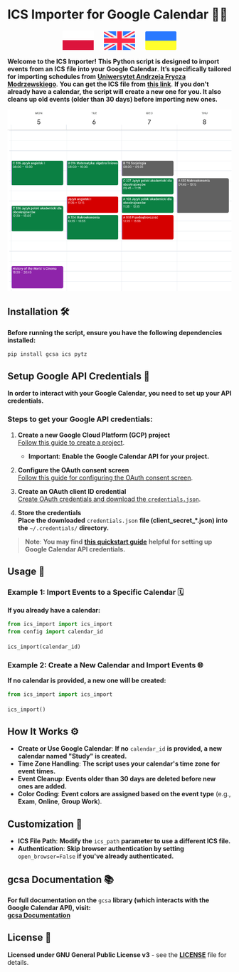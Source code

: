 
# **ICS Importer for Google Calendar** 📅✨

<p align="center">
  <a href="docs/pl.md"><img src="docs/pl_icon.svg" width="70"></a>
  <a>&#8192;&#8192;</a>
  <a href="README.md"><img src="docs/en_icon.svg" width="70"></a>
  <a>&#8192;&#8192;</a>
  <a href="docs/ua.md"><img src="docs/ua_icon.svg" width="70"></a>
</p>

**Welcome to the ICS Importer!** **This Python script is designed to import events from an** **ICS** **file into your** **Google Calendar**. **It’s specifically tailored for importing schedules from** [**Uniwersytet Andrzeja Frycza Modrzewskiego**](https://uafm.edu.pl/). **You can get the ICS file from** **[this link](https://dziekanat.uafm.edu.pl/Plany/PlanyGrup)**. **If you don't already have a calendar, the script will create a new one for you. It also cleans up old events (older than 30 days) before importing new ones.**

![ICS Importer Screenshot](docs/shot.png)

## **Installation** 🛠️

**Before running the script, ensure you have the following dependencies installed:**

```bash
pip install gcsa ics pytz
```

## **Setup Google API Credentials** 🔑

**In order to interact with your Google Calendar, you need to set up your API credentials.**

### **Steps to get your Google API credentials:**

1. **Create a new Google Cloud Platform (GCP) project**  
   [Follow this guide to create a project](https://developers.google.com/workspace/guides/create-project).  
   - **Important**: **Enable the** **Google Calendar API** **for your project.**

2. **Configure the OAuth consent screen**  
   [Follow this guide for configuring the OAuth consent screen](https://developers.google.com/workspace/guides/configure-oauth-consent).

3. **Create an OAuth client ID credential**  
   [Create OAuth credentials and download the `credentials.json`](https://developers.google.com/workspace/guides/create-credentials#oauth-client-id).

4. **Store the credentials**  
   **Place the downloaded** `credentials.json` **file (client_secret_*.json) into the** `~/.credentials/` **directory.**

> **Note**: **You may find** [**this quickstart guide**](https://developers.google.com/workspace/calendar/api/quickstart/python) **helpful for setting up Google Calendar API credentials.**

## **Usage** 🎉

### **Example 1: Import Events to a Specific Calendar** 🗓️

**If you already have a calendar:**

```python
from ics_import import ics_import
from config import calendar_id

ics_import(calendar_id)
```

### **Example 2: Create a New Calendar and Import Events** 🌐

**If no calendar is provided, a new one will be created:**

```python
from ics_import import ics_import

ics_import()
```

## **How It Works** ⚙️

- **Create or Use Google Calendar**: **If no** `calendar_id` **is provided, a new calendar named "Study" is created.**
- **Time Zone Handling**: **The script uses your calendar's time zone for event times.**
- **Event Cleanup**: **Events older than 30 days are deleted before new ones are added.**
- **Color Coding**: **Event colors are assigned based on the event type** (e.g., **Exam**, **Online**, **Group Work**).

## **Customization** 🎨

- **ICS File Path**: **Modify the** `ics_path` **parameter to use a different ICS file.**
- **Authentication**: **Skip browser authentication by setting** `open_browser=False` **if you've already authenticated.**

## **gcsa Documentation** 📚

**For full documentation on the** `gcsa` **library (which interacts with the Google Calendar API), visit:**  
[**gcsa Documentation**](https://google-calendar-simple-api.readthedocs.io/en/latest/index.html)

## **License** 📜

**Licensed under GNU General Public License v3** - see the [**LICENSE**](LICENSE) file for details.
